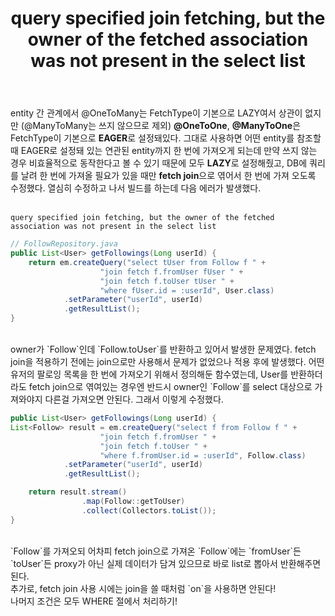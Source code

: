 ﻿---
toc: true
title:  "query specified join fetching, but the owner of the fetched association was not present in the select list"
last_modified_at:   2023-02-05
categories : Project
excerpt: ""
image: ""
sitemap :
  changefreq : weekly
  priority : 1.0
use_math: true
---

entity 간 관계에서 @OneToMany는 FetchType이 기본으로 LAZY여서 상관이 없지만 (@ManyToMany는 쓰지 않으므로 제외)
**@OneToOne**, **@ManyToOne**은 FetchType이 기본으로 **EAGER**로 설정돼있다. 그대로 사용하면 어떤 entity를 참조할 때
EAGER로 설정돼 있는 연관된 entity까지 한 번에 가져오게 되는데 만약 쓰지 않는 경우 비효율적으로 동작한다고 볼 수 있기
때문에 모두 **LAZY**로 설정해줬고, DB에 쿼리를 날려 한 번에 가져올 필요가 있을 때만 **fetch join**으로 엮어서 한 번에 가져
오도록 수정했다. 열심히 수정하고 나서 빌드를 하는데 다음 에러가 발생했다.<br>
<br>
```
query specified join fetching, but the owner of the fetched association was not present in the select list
```

```java
// FollowRepository.java
public List<User> getFollowings(Long userId) {
    return em.createQuery("select tUser from Follow f " +
                    "join fetch f.fromUser fUser " +
                    "join fetch f.toUser tUser " +
                    "where fUser.id = :userId", User.class)
            .setParameter("userId", userId)
            .getResultList();
}
```
<br>
owner가 `Follow`인데 `Follow.toUser`를 반환하고 있어서 발생한 문제였다. fetch join을 적용하기 전에는 join으로만 사용해서 문제가
없었으나 적용 후에 발생했다. 어떤 유저의 팔로잉 목록을 한 번에 가져오기 위해서 정의해둔 함수였는데, User를 반환하더라도 fetch 
join으로 엮여있는 경우엔 반드시 owner인 `Follow`를 select 대상으로 가져와야지 다른걸 가져오면 안된다. 그래서 이렇게 수정했다.
<br>

```java
public List<User> getFollowings(Long userId) {
List<Follow> result = em.createQuery("select f from Follow f " +
                    "join fetch f.fromUser " +
                    "join fetch f.toUser " +
                    "where f.fromUser.id = :userId", Follow.class)
            .setParameter("userId", userId)
            .getResultList();

    return result.stream()
                .map(Follow::getToUser)
                .collect(Collectors.toList());
}
```
<br>
`Follow`를 가져오되 어차피 fetch join으로 가져온 `Follow`에는 `fromUser`든 `toUser`든 proxy가 아닌 실제 데이터가 담겨 있으므로
바로 list로 뽑아서 반환해주면 된다.
<br>
추가로, fetch join 사용 시에는 join을 쓸 때처럼 `on`을 사용하면 안된다!<br>
나머지 조건은 모두 WHERE 절에서 처리하기!